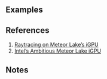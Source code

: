
## Examples


## References

1. [Raytracing on Meteor Lake’s iGPU](https://chipsandcheese.com/2024/04/15/raytracing-on-meteor-lakes-igpu/)
2. [Intel’s Ambitious Meteor Lake iGPU](https://chipsandcheese.com/2024/04/08/intels-ambitious-meteor-lake-igpu/)

## Notes
